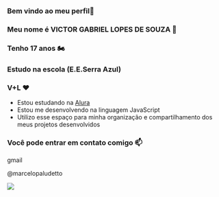 ### Bem vindo ao meu perfil🥇

### Meu nome é VICTOR GABRIEL LOPES DE SOUZA 👑

### Tenho 17 anos 🏍️

### Estudo na escola (E.E.Serra Azul) 

### V+L ❤️


- Estou estudando na [Alura](https://www.alura.com.br)
- Estou me desenvolvendo na linguagem JavaScript
- Utilizo esse espaço para minha organização e compartilhamento dos meus projetos desenvolvidos

### Você pode entrar em contato comigo 📫

gmail

@marcelopaludetto




![](https://tenor.com/pt-BR/view/minion-gif-25991360)
